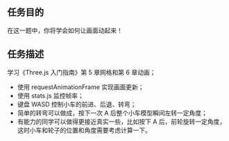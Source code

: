## 任务目的

在这一题中，你将学会如何让画面动起来！

## 任务描述

学习《Three.js 入门指南》第 5 章网格和第 6 章动画；
* 使用 requestAnimationFrame 实现画面更新；
* 使用 stats.js 监控帧率；
* 键盘 WASD 控制小车的前进、后退、转弯；
* 简单的转弯可以做成，按下一次 A 后整个小车模型瞬间左转一定角度；
* 有能力的同学可以做得更接近真实一些，比如按下 A 后，前轮旋转一定角度，这时小车和轮子的位置和角度需要考虑计算一下。